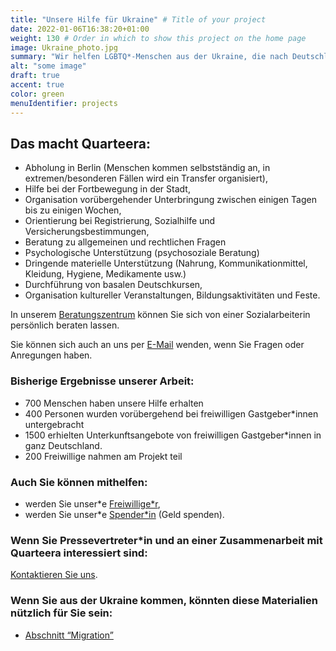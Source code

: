 ```yaml
---
title: "Unsere Hilfe für Ukraine" # Title of your project
date: 2022-01-06T16:38:20+01:00
weight: 130 # Order in which to show this project on the home page
image: Ukraine_photo.jpg
summary: "Wir helfen LGBTQ*-Menschen aus der Ukraine, die nach Deutschland fliehen. Wir waren von der militärischen Invasion in der Ukraine zutiefst schockiert und konnten nicht untätig bleiben. In wenigen Tagen haben wir ein effektives System aufgebaut, das ausschließlich auf ehrenamtlichen Ressourcen basiert."
alt: "some image"
draft: true
accent: true
color: green
menuIdentifier: projects
---
```


## Das macht Quarteera:
- Abholung in Berlin (Menschen kommen selbstständig an, in extremen/besonderen Fällen wird ein Transfer organisiert),
- Hilfe bei der Fortbewegung in der Stadt,
- Organisation vorübergehender Unterbringung zwischen einigen Tagen bis zu einigen Wochen,
- Orientierung bei Registrierung, Sozialhilfe und Versicherungsbestimmungen,
- Beratung zu allgemeinen und rechtlichen Fragen
- Psychologische Unterstützung (psychosoziale Beratung)
- Dringende materielle Unterstützung (Nahrung, Kommunikationmittel, Kleidung, Hygiene, Medikamente usw.)
- Durchführung von basalen Deutschkursen,
- Organisation kultureller Veranstaltungen, Bildungsaktivitäten und Feste.

In unserem [Beratungszentrum](/de/about/contact/) können Sie sich von einer Sozialarbeiterin persönlich beraten lassen.

Sie können sich auch an uns per [E-Mail](mailto:help@quarteera.de) wenden, wenn Sie Fragen oder Anregungen haben.

### Bisherige Ergebnisse unserer Arbeit:
- 700 Menschen haben unsere Hilfe erhalten
- 400 Personen wurden vorübergehend bei freiwilligen Gastgeber*innen untergebracht
- 1500 erhielten Unterkunftsangebote von freiwilligen Gastgeber*innen in ganz Deutschland.
- 200 Freiwillige nahmen am Projekt teil

### Auch Sie können mithelfen:
- werden Sie unser*e [Freiwillige*r](/de/community/volunteer/),
- werden Sie unser*e [Spender*in](/de/community/spenden) (Geld spenden).

### Wenn Sie Pressevertreter*in und an einer Zusammenarbeit mit Quarteera interessiert sind:
[Kontaktieren Sie uns](/de/press/).

### Wenn Sie aus der Ukraine kommen, könnten diese Materialien nützlich für Sie sein:
- [Abschnitt “Migration”](/de/help/)
